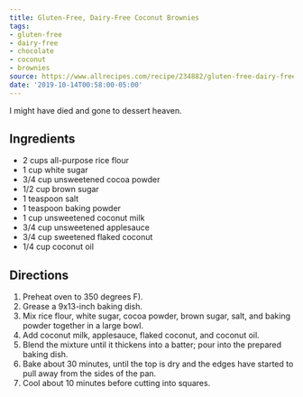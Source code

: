 ```yaml
---
title: Gluten-Free, Dairy-Free Coconut Brownies
tags:
- gluten-free
- dairy-free
- chocolate
- coconut
- brownies
source: https://www.allrecipes.com/recipe/234882/gluten-free-dairy-free-coconut-brownies/
date: '2019-10-14T00:58:00-05:00'
---
```

I might have died and gone to dessert heaven.

## Ingredients

- 2 cups all-purpose rice flour
- 1 cup white sugar
- 3/4 cup unsweetened cocoa powder
- 1/2 cup brown sugar
- 1 teaspoon salt
- 1 teaspoon baking powder
- 1 cup unsweetened coconut milk
- 3/4 cup unsweetened applesauce
- 3/4 cup sweetened flaked coconut
- 1/4 cup coconut oil

## Directions

1. Preheat oven to 350 degrees F).
2. Grease a 9x13-inch baking dish.
3. Mix rice flour, white sugar, cocoa powder, brown sugar, salt, and baking powder together in a large bowl.
4. Add coconut milk, applesauce, flaked coconut, and coconut oil.
5. Blend the mixture until it thickens into a batter; pour into the prepared baking dish.
6. Bake about 30 minutes, until the top is dry and the edges have started to pull away from the sides of the pan.
7. Cool about 10 minutes before cutting into squares.
